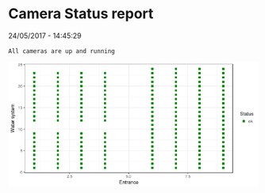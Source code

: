 Camera Status report
================
24/05/2017 - 14:45:29

    All cameras are up and running

![](camreport_files/figure-markdown_github/unnamed-chunk-2-1.png)
